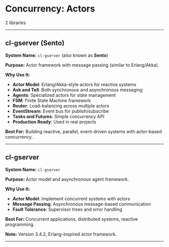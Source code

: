 # Concurrency: Actors

2 libraries

---

## cl-gserver (Sento)

**System Name:** `cl-gserver` (also known as **Sento**)

**Purpose:** Actor framework with message passing (similar to Erlang/Akka).

**Why Use It:**
- **Actor Model**: Erlang/Akka-style actors for reactive systems
- **Ask and Tell**: Both synchronous and asynchronous messaging
- **Agents**: Specialized actors for state management
- **FSM**: Finite State Machine framework
- **Router**: Load-balancing across multiple actors
- **EventStream**: Event bus for publish/subscribe
- **Tasks and Futures**: Simple concurrency API
- **Production Ready**: Used in real projects

**Best For:** Building reactive, parallel, event-driven systems with actor-based concurrency.

---


## cl-gserver

**System Name:** `cl-gserver`

**Purpose:** Actor model and asynchronous agent framework.

**Why Use It:**
- **Actor Model**: Implement concurrent systems with actors
- **Message Passing**: Asynchronous message-based communication
- **Fault Tolerance**: Supervisor trees and error handling

**Best For:** Concurrent applications, distributed systems, reactive programming.

**Note:** Version 3.4.2, Erlang-inspired actor framework.

---


